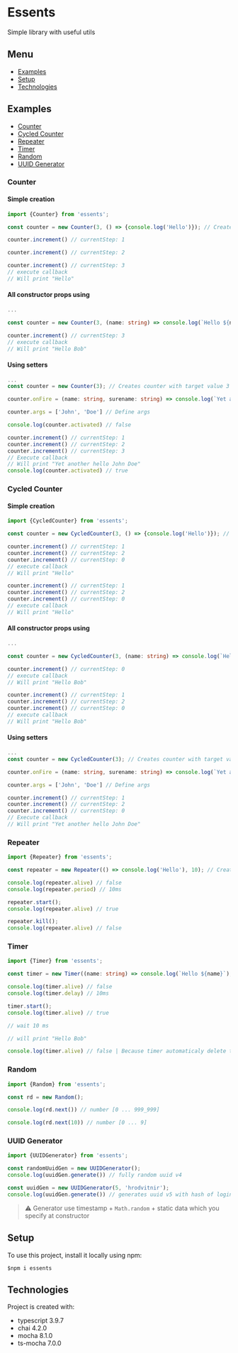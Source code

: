 # Essents

Simple library with useful utils

## Menu

* [Examples](#examples)
* [Setup](#setup)
* [Technologies](#technologies)

## Examples

* [Counter](#counter)
* [Cycled Counter](#cycled-counter)
* [Repeater](#repeater)
* [Timer](#timer)
* [Random](#random)
* [UUID Generator](#UUID-Generator)

### Counter

#### Simple creation

```typescript
import {Counter} from 'essents';

const counter = new Counter(3, () => {console.log('Hello')}); // Creates counter with target value 3, callback value and initial value 0

counter.increment() // currentStep: 1

counter.increment() // currentStep: 2

counter.increment() // currentStep: 3
// execute callback
// Will print "Hello"
```

#### All constructor props using

```typescript
...

const counter = new Counter(3, (name: string) => console.log(`Hello ${name}`), 2, 'Bob'); // Creates counter with target value 3, callback value, initial value 2 and optional argument "Bob" which using at callback

counter.increment() // currentStep: 3
// execute callback
// Will print "Hello Bob"
```

#### Using setters

```typescript
...
const counter = new Counter(3); // Creates counter with target value 3 and initial value 0

counter.onFire = (name: string, surename: string) => console.log(`Yet another hello ${name} ${surename}`); // Define callback

counter.args = ['John', 'Doe'] // Define args

console.log(counter.activated) // false

counter.increment() // currentStep: 1
counter.increment() // currentStep: 2
counter.increment() // currentStep: 3
// Execute callback
// Will print "Yet another hello John Doe"
console.log(counter.activated) // true
```

### Cycled Counter

#### Simple creation

```typescript
import {CycledCounter} from 'essents';

const counter = new CycledCounter(3, () => {console.log('Hello')}); // Creates counter with target value 3, callback value and initial value 0

counter.increment() // currentStep: 1
counter.increment() // currentStep: 2
counter.increment() // currentStep: 0
// execute callback
// Will print "Hello"

counter.increment() // currentStep: 1
counter.increment() // currentStep: 2
counter.increment() // currentStep: 0
// execute callback
// Will print "Hello"
```

#### All constructor props using

```typescript
...

const counter = new CycledCounter(3, (name: string) => console.log(`Hello ${name}`), 2, 'Bob'); // Creates counter with target value 3, callback value, initial value 2 and optional argument "Bob" which using at callback

counter.increment() // currentStep: 0
// execute callback
// Will print "Hello Bob"

counter.increment() // currentStep: 1
counter.increment() // currentStep: 2
counter.increment() // currentStep: 0
// execute callback
// Will print "Hello Bob"
```

#### Using setters

```typescript
...
const counter = new CycledCounter(3); // Creates counter with target value 3 and initial value 0

counter.onFire = (name: string, surename: string) => console.log(`Yet another hello ${name} ${surename}`); // Define callback

counter.args = ['John', 'Doe'] // Define args

counter.increment() // currentStep: 1
counter.increment() // currentStep: 2
counter.increment() // currentStep: 0
// Execute callback
// Will print "Yet another hello John Doe"
```

### Repeater

```typescript
import {Repeater} from 'essents';

const repeater = new Repeater(() => console.log('Hello'), 10); // Creates repeater with callback, 10ms interval and optional argument "Bob" which using at callback

console.log(repeater.alive) // false
console.log(repeater.period) // 10ms

repeater.start();
console.log(repeater.alive) // true

repeater.kill();
console.log(repeater.alive) // false
```

### Timer

```typescript
import {Timer} from 'essents';

const timer = new Timer((name: string) => console.log(`Hello ${name}`), 10, true, 'Bob'); // Creates timer with callback, 10ms delay, autokill flag, and optional argument "Bob"

console.log(timer.alive) // false
console.log(timer.delay) // 10ms

timer.start();
console.log(timer.alive) // true

// wait 10 ms

// will print "Hello Bob"

console.log(timer.alive) // false | Because timer automaticaly delete timeout after triggering
```

### Random

```typescript
import {Random} from 'essents';

const rd = new Random();

console.log(rd.next()) // number [0 ... 999_999]

console.log(rd.next(10)) // number [0 ... 9]
```

### UUID Generator

```typescript
import {UUIDGenerator} from 'essents';

const randomUuidGen = new UUIDGenerator();
console.log(uuidGen.generate()) // fully random uuid v4

const uuidGen = new UUIDGenerator(5, 'hrodvitnir');
console.log(uuidGen.generate()) // generates uuid v5 with hash of login
```

> :warning:
> Generator use timestamp + `Math.random` + static data which you specify at constructor

## Setup

To use this project, install it locally using npm:

`$npm i essents`

## Technologies

Project is created with:

* typescript 3.9.7
* chai 4.2.0
* mocha 8.1.0
* ts-mocha 7.0.0
